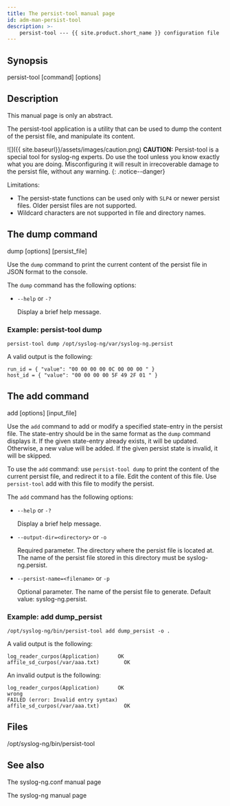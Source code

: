 ```yaml
---
title: The persist-tool manual page
id: adm-man-persist-tool
description: >-
    persist-tool --- {{ site.product.short_name }} configuration file
---
```


## Synopsis

persist-tool [command] [options]

## Description

This manual page is only an abstract.

The persist-tool application is a utility that can be used to dump the content of the persist file, and manipulate its content.

![]({{ site.baseurl}}/assets/images/caution.png)
**CAUTION:** Persist-tool is a special tool for syslog-ng experts. Do use the tool unless you know exactly what you are doing. Misconfiguring it will result in irrecoverable damage to the persist file, without any warning.
{: .notice--danger}

Limitations:
* The persist-state functions can be used only with `SLP4` or newer persist files. Older persist files are not supported.
* Wildcard characters are not supported in file and directory names.

## The dump command

dump [options] [persist_file]

Use the `dump` command to print the current content of the persist file in JSON format to the console.

The `dump` command has the following options:
* `--help` or `-?`

    Display a brief help message.

### Example: persist-tool dump

```config
persist-tool dump /opt/syslog-ng/var/syslog-ng.persist
```

A valid output is the following:

```config
run_id = { "value": "00 00 00 00 0C 00 00 00 " }
host_id = { "value": "00 00 00 00 5F 49 2F 01 " }
```

## The add command

add [options] [input_file] 

Use the `add` command to add or modify a specified state-entry in the persist file. The state-entry should be in the same format as the `dump` command displays it. If the given state-entry already exists, it will be updated. Otherwise, a new value will be added. If the given persist state is invalid, it will be skipped.

To use the `add` command: use `persist-tool dump` to print the content of the current persist file, and redirect it to a file. Edit the content of this file. Use `persist-tool` add with this file to modify the persist.

The `add` command has the following options:
* `--help` or `-?`

    Display a brief help message.
* `--output-dir=<directory>` or `-o`

    Required parameter. The directory where the persist file is located at. The name of the persist file stored in this directory must be syslog-ng.persist.
* `--persist-name=<filename>` or `-p`

    Optional parameter. The name of the persist file to generate. Default value: syslog-ng.persist.

### Example: add dump_persist

```config
/opt/syslog-ng/bin/persist-tool add dump_persist -o .
```

A valid output is the following:

```config
log_reader_curpos(Application)      OK
affile_sd_curpos(/var/aaa.txt)        OK
```

An invalid output is the following:

```config
log_reader_curpos(Application)      OK
wrong
FAILED (error: Invalid entry syntax)
affile_sd_curpos(/var/aaa.txt)        OK
```

## Files

/opt/syslog-ng/bin/persist-tool

## See also

The syslog-ng.conf manual page

The syslog-ng manual page 